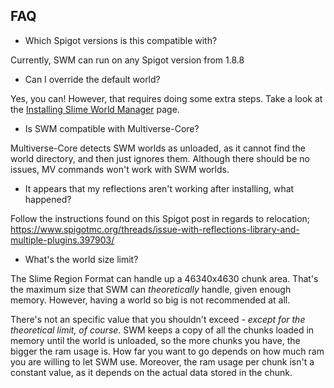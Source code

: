 
## FAQ

* Which Spigot versions is this compatible with?

Currently, SWM can run on any Spigot version from 1.8.8

* Can I override the default world?

Yes, you can! However, that requires doing some extra steps. Take a look at the [Installing Slime World Manager](usage/install.md) page.

* Is SWM compatible with Multiverse-Core?

Multiverse-Core detects SWM worlds as unloaded, as it cannot find the world directory, and then just ignores them. Although there should be no issues, MV commands won't work with SWM worlds.

* It appears that my reflections aren't working after installing, what happened?

Follow the instructions found on this Spigot post in regards to relocation; https://www.spigotmc.org/threads/issue-with-reflections-library-and-multiple-plugins.397903/

* What's the world size limit?

The Slime Region Format can handle up a 46340x4630 chunk area. That's the maximum size that SWM can _theoretically_ handle, given enough memory. However, having a world so big is not recommended at all.

There's not an specific value that you shouldn't exceed _- except for the theoretical limit, of course_. SWM keeps a copy of all the chunks loaded in memory until the world is unloaded, so the more chunks you have, the bigger the ram usage is. How far you want to go depends on how much ram you are willing to let SWM use. Moreover, the ram usage per chunk isn't a constant value, as it depends on the actual data stored in the chunk.
